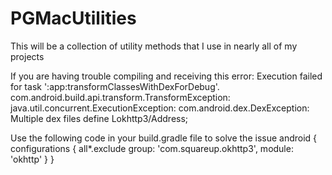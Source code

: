 # PGMacUtilities
This will be a collection of utility methods that I use in nearly all of my projects


If you are having trouble compiling and receiving this error:
	Execution failed for task ':app:transformClassesWithDexForDebug'.
	com.android.build.api.transform.TransformException: 
	java.util.concurrent.ExecutionException: 
	com.android.dex.DexException: 
	Multiple dex files define Lokhttp3/Address;

Use the following code in your build.gradle file to solve the issue
android {
	configurations {
		all*.exclude group: 'com.squareup.okhttp3', module: 'okhttp'
	}
}